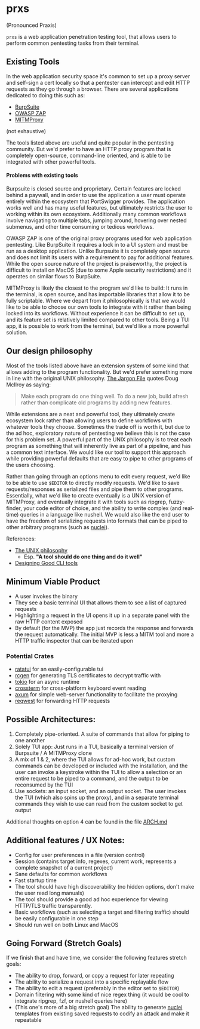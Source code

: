 # prxs

(Pronounced Praxis)

`prxs` is a web application penetration testing tool, that allows users to perform common pentesting tasks from their terminal.

## Existing Tools
In the web application security space it's common to set up a proxy server and self-sign a cert locally so that a pentester can intercept and edit HTTP requests as they go through a browser. There are several applications dedicated to doing this such as:

- [BurpSuite](https://portswigger.net/burp)
- [OWASP ZAP](https://www.zaproxy.org/)
- [MITMProxy](https://mitmproxy.org/)

(not exhaustive)

The tools listed above are useful and quite popular in the pentesting community. But we'd prefer to have an HTTP proxy program that is completely open-source, command-line oriented, and is able to be integrated with other powerful tools.

#### Problems with existing tools
Burpsuite is closed source and proprietary. Certain features are locked behind a paywall, and in order to use the application a user must operate entirely within the ecosystem that PortSwigger provides. The application works well and has many useful features, but ultimately restricts the user to working within its own ecosystem. Additionally many common workflows involve navigating to multiple tabs, jumping around, hovering over nested submenus, and other time consuming or tedious workflows.

OWASP ZAP is one of the original proxy programs used for web application pentesting. Like BurpSuite it requires a lock in to a UI system and must be run as a desktop application. Unlike Burpsuite it is completely open source and does not limit its users with a requirement to pay for additional features. While the open source nature of the project is praiseworthy, the project is difficult to install on MacOS (due to some Apple security restrictions) and it operates on similar flows to BurpSuite.

MITMProxy is likely the closest to the program we'd like to build: It runs in the terminal, is open source, and has importable libraries that allow it to be fully scriptable. Where we depart from it philosophically is that we would like to be able to choose our own tools to integrate with it rather than being locked into its workflows. Without experience it can be difficult to set up, and its feature set is relatively limited compared to other tools. Being a TUI app, it is possible to work from the terminal, but we'd like a more powerful solution.

## Our design philosophy

Most of the tools listed above have an extension system of some kind that allows adding to the program functionality. But we'd prefer something more in line with the original UNIX philosophy. [The Jargon File](http://www.catb.org/~esr/writings/taoup/html/ch01s06.html) quotes Doug McIlroy as saying:

> Make each program do one thing well. To do a new job, build afresh rather than complicate old programs by adding new features.

While extensions are a neat and powerful tool, they ultimately create ecosystem lock rather than allowing users to define workflows with whatever tools they choose. Sometimes the trade off is worth it, but due to the ad hoc, exploratory nature of pentesting we believe this is not the case for this problem set. A powerful part of the UNIX philosophy is to treat each program as something that will inherently live as part of a pipeline, and has a common text interface. We would like our tool to support this approach while providing powerful defaults that are easy to pipe to other programs of the users choosing.

Rather than going through an options menu to edit every request, we'd like to be able to use `$EDITOR` to directly modify requests. We'd like to save requests/responses as serialized files and pipe them to other programs. Essentially, what we'd like to create eventually is a UNIX version of MITMProxy, and eventually integrate it with tools such as ripgrep, fuzzy-finder, your code editor of choice, and the ability to write complex (and real-time) queries in a language like nushell. We would also like the end user to have the freedom of serializing requests into formats that can be piped to other arbitrary programs (such as [nuclei](https://github.com/projectdiscovery/nuclei)).

References:

- [The UNIX philosophy](http://www.catb.org/~esr/writings/taoup/html/ch01s08.html)
  - Esp. **"A tool should do one thing and do it well"**
- [Designing Good CLI tools](https://clig.dev/)


## Minimum Viable Product

- A user invokes the binary
- They see a basic terminal UI that allows them to see a list of captured requests
- Highlighting a request in the UI opens it up in a separate panel with the raw HTTP content exposed
- By default (for the MVP) the app just records the response and forwards the request automatically. The initial MVP is less a MITM tool and more a HTTP traffic inspector that can be iterated upon

### Potential Crates

- [ratatui](https://crates.io/crates/ratatui) for an easily-configurable tui
- [rcgen](https://crates.io/crates/rcgen) for generating TLS certificates to decrypt traffic with
- [tokio](https://crates.io/crates/tokio) for an async runtime
- [crossterm](https://crates.io/crates/crossterm) for cross-platform keyboard event reading
- [axum](https://crates.io/crates/axum) for simple web-server functionality to facilitate the proxying
- [reqwest](https://crates.io/crates/reqwest) for forwarding HTTP requests

## Possible Architectures:

1. Completely pipe-oriented. A suite of commands that allow for piping to one another
2. Solely TUI app: Just runs in a TUI, basically a terminal version of Burpsuite / A MITMProxy clone
3. A mix of 1 & 2, where the TUI allows for ad-hoc work, but custom commands can be developed or included with the installation, and the user can invoke a keystroke within the TUI to allow a selection or an entire request to be piped to a command, and the output to be reconsumed by the TUI
4. Use sockets: an input socket, and an output socket. The user invokes the TUI (which also spins up the proxy), and in a separate terminal commands they wish to use can read from the custom socket to get output

Additional thoughts on option 4 can be found in the file [ARCH.md](./ARCH.md)

## Additional features / UX Notes:

- Config for user preferences in a file (version control)
- Session (contains target info, regexes, current work, represents a complete snapshot of a current project)
- Sane defaults for common workflows
- Fast startup time
- The tool should have high discoverability (no hidden options, don't make the user read long manuals)
- The tool should provide a good ad hoc experience for viewing HTTP/TLS traffic transparently.
- Basic workflows (such as selecting a target and filtering traffic) should be easily configurable in one step
- Should run well on both Linux and MacOS

## Going Forward (Stretch Goals)
If we finish that and have time, we consider the following features stretch goals:

- The ability to drop, forward, or copy a request for later repeating
- The ability to serialize a request into a specific replayable flow
- The ability to edit a request (preferably in the editor set to `$EDITOR`)
- Domain filtering with some kind of nice regex thing (it would be cool to integrate ripgrep, fzf, or nushell queries here)
- (This one's more of a big stretch goal) The ability to generate [nuclei](https://github.com/projectdiscovery/nuclei) templates from existing saved requests to codify an attack and make it repeatable
